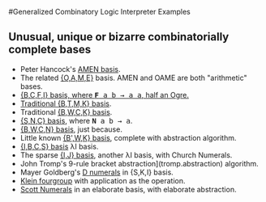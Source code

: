 #Generalized Combinatory Logic Interpreter Examples
## Unusual, unique or bizarre combinatorially complete bases
* Peter Hancock's [AMEN basis](amen.basis).
* The related [{O,A,M,E}](oame.basis) basis. AMEN and OAME are both "arithmetic" bases.
* <a href="bcfi.basis">{B,C,F,I} basis, where <kbd><strong>F</strong> a b &rarr; a a</kbd>, half an Ogre.
* Traditional [{B,T,M,K} basis](btmk.basis).
* Traditional [{B,W,C,K} basis](bwck.basis).
* [{S,N,C} basis](snc.basis), where <kbd><strong>N</strong> a b &rarr; a</kbd>.
* [{B,W,C,N} basis](bwcn.basis), just because.
* Little known [{B',W,K} basis](bpkw.basis), complete with abstraction algorithm.
* [{I,B,C,S} basis](ibcs.basis) &lambda;I basis.
* The sparse [{I,J} basis](ij.basis), another &lambda;I basis, with Church Numerals.
* John Tromp's 9-rule bracket abstraction](tromp.abstraction) algorithm.
* Mayer Goldberg's [D numerals](d_numerals) in {S,K,I} basis.
* [Klein fourgroup](fourgroup) with application as the operation.
* [Scott Numerals](scott.numerals) in an elaborate basis, with elaborate abstraction.
